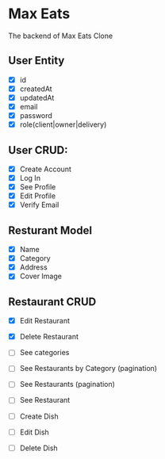 # Max Eats

The backend of Max Eats Clone

## User Entity
- [X] id
- [X] createdAt
- [X] updatedAt
- [X] email
- [X] password
- [X] role(client|owner|delivery)

## User CRUD:
- [X] Create Account
- [X] Log In
- [X] See Profile
- [X] Edit Profile
- [X] Verify Email

## Resturant Model
- [x] Name
- [x] Category
- [x] Address
- [x] Cover Image

## Restaurant CRUD
- [x] Edit Restaurant
- [x] Delete Restaurant

- [ ] See categories
- [ ] See Restaurants by Category (pagination)
- [ ] See Restaurants (pagination)
- [ ] See Restaurant  

- [ ] Create Dish
- [ ] Edit Dish
- [ ] Delete Dish